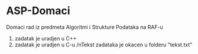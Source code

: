 # ASP-Domaci
Domaci rad iz predmeta Algoritmi i Strukture Podataka na RAF-u
1. zadatak je uradjen u C++
2. zadatak je uradjen u C-u
/nTekst zadataka je okacen u folderu "tekst.txt"
